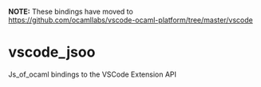 **NOTE:** These bindings have moved to https://github.com/ocamllabs/vscode-ocaml-platform/tree/master/vscode




# vscode_jsoo

Js_of_ocaml bindings to the VSCode Extension API

